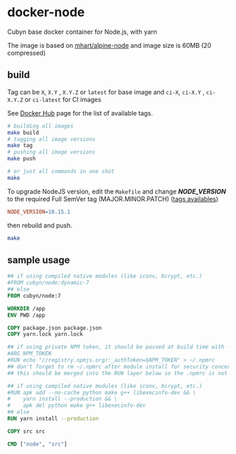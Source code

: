 # docker-node
Cubyn base docker container for Node.js, with yarn

The image is based on [mhart/alpine-node](https://github.com/mhart/alpine-node) and image size is 60MB (20 compressed)

## build
Tag can be `X`, `X.Y` , `X.Y.Z` or `latest` for base image and `ci-X`, `ci-X.Y` , `ci-X.Y.Z` or `ci-latest` for CI images

See [Docker Hub](https://hub.docker.com/r/cubyn/node/tags/) page for the list of available tags.

```sh
# building all images
make build
# tagging all image versions
make tag
# pushing all image versions
make push

# or just all commands in one shot
make
```

To upgrade NodeJS version, edit the `Makefile` and change ***NODE_VERSION*** to the required Full SemVer tag (MAJOR.MINOR.PATCH) ([tags availables](https://hub.docker.com/_/node))

```Makefile
NODE_VERSION=10.15.1
```

then rebuild and push.

```sh
make
```

## sample usage

```dockerfile
## if using compiled native modules (like iconv, bcrypt, etc.)
#FROM cubyn/node:dynamic-7
## else
FROM cubyn/node:7

WORKDIR /app
ENV PWD /app

COPY package.json package.json
COPY yarn.lock yarn.lock

## if using private NPM token, it should be passed at build time with --build-args
#ARG NPM_TOKEN
#RUN echo "//registry.npmjs.org/:_authToken=$NPM_TOKEN" > ~/.npmrc
## don't forget to rm ~/.npmrc after module install for security concerns
## this should be merged into the RUN layer below so the .npmrc is not contained in any layer

## if using compiled native modules (like iconv, bcrypt, etc.)
#RUN apk add --no-cache python make g++ libexecinfo-dev && \
#    yarn install --production && \
#    apk del python make g++ libexecinfo-dev
## else
RUN yarn install --production

COPY src src

CMD ["node", "src"]
```
